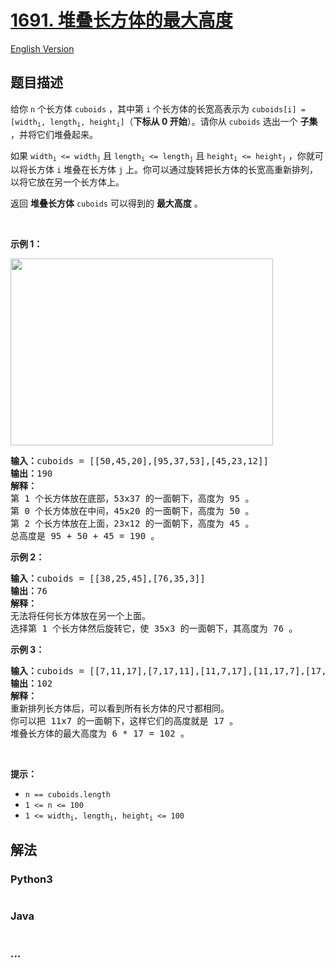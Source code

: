# [1691. 堆叠长方体的最大高度](https://leetcode-cn.com/problems/maximum-height-by-stacking-cuboids)

[English Version](https://github.com/yanglr/leetcode-ac/blob/master/assets/1600-1699/1691.Maximum%20Height%20by%20Stacking%20Cuboids/README_EN.md)

## 题目描述

<!-- 这里写题目描述 -->

<p>给你 <code>n</code> 个长方体 <code>cuboids</code> ，其中第 <code>i</code> 个长方体的长宽高表示为 <code>cuboids[i] = [width<sub>i</sub>, length<sub>i</sub>, height<sub>i</sub>]</code>（<strong>下标从 0 开始</strong>）。请你从 <code>cuboids</code> 选出一个 <strong>子集</strong> ，并将它们堆叠起来。</p>

<p>如果 <code>width<sub>i</sub> <= width<sub>j</sub></code> 且 <code>length<sub>i</sub> <= length<sub>j</sub></code> 且 <code>height<sub>i</sub> <= height<sub>j</sub></code> ，你就可以将长方体 <code>i</code> 堆叠在长方体 <code>j</code> 上。你可以通过旋转把长方体的长宽高重新排列，以将它放在另一个长方体上。</p>

<p>返回 <strong>堆叠长方体</strong> <code>cuboids</code> 可以得到的 <strong>最大高度</strong> 。</p>

<p> </p>

<p><strong>示例 1：</strong></p>

<p><strong><img alt="" src="https://cdn.jsdelivr.net/gh/yanglr/leetcode-ac@master/assets/1600-1699/1691.Maximum%20Height%20by%20Stacking%20Cuboids/images/image.jpg" style="width: 420px; height: 299px;" /></strong></p>

<pre>
<strong>输入：</strong>cuboids = [[50,45,20],[95,37,53],[45,23,12]]
<strong>输出：</strong>190
<strong>解释：</strong>
第 1 个长方体放在底部，53x37 的一面朝下，高度为 95 。
第 0 个长方体放在中间，45x20 的一面朝下，高度为 50 。
第 2 个长方体放在上面，23x12 的一面朝下，高度为 45 。
总高度是 95 + 50 + 45 = 190 。
</pre>

<p><strong>示例 2：</strong></p>

<pre>
<strong>输入：</strong>cuboids = [[38,25,45],[76,35,3]]
<strong>输出：</strong>76
<strong>解释：</strong>
无法将任何长方体放在另一个上面。
选择第 1 个长方体然后旋转它，使 35x3 的一面朝下，其高度为 76 。
</pre>

<p><strong>示例 3：</strong></p>

<pre>
<strong>输入：</strong>cuboids = [[7,11,17],[7,17,11],[11,7,17],[11,17,7],[17,7,11],[17,11,7]]
<strong>输出：</strong>102
<strong>解释：</strong>
重新排列长方体后，可以看到所有长方体的尺寸都相同。
你可以把 11x7 的一面朝下，这样它们的高度就是 17 。
堆叠长方体的最大高度为 6 * 17 = 102 。
</pre>

<p> </p>

<p><strong>提示：</strong></p>

<ul>
	<li><code>n == cuboids.length</code></li>
	<li><code>1 <= n <= 100</code></li>
	<li><code>1 <= width<sub>i</sub>, length<sub>i</sub>, height<sub>i</sub> <= 100</code></li>
</ul>


## 解法

<!-- 这里可写通用的实现逻辑 -->

<!-- tabs:start -->

### **Python3**

<!-- 这里可写当前语言的特殊实现逻辑 -->

```python

```

### **Java**

<!-- 这里可写当前语言的特殊实现逻辑 -->

```java

```

### **...**

```

```

<!-- tabs:end -->
